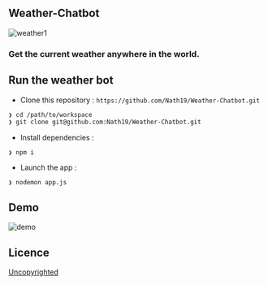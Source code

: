 ## Weather-Chatbot

![weather1](/Users/nathanamar/Documents/github/Weather-Chatbot/Weather-Chatbot/weather1.jpg)



### Get the current weather anywhere in the world.



## Run the weather bot

- Clone this repository : `https://github.com/Nath19/Weather-Chatbot.git`

```sh
❯ cd /path/to/workspace
❯ git clone git@github.com:Nath19/Weather-Chatbot.git
```
- Install dependencies :

```
❯ npm i
```

- Launch the app :

```
❯ nodemon app.js
```

## Demo



![demo](/Users/nathanamar/Documents/github/Weather-Chatbot/Weather-Chatbot/demo.png)


## Licence

[Uncopyrighted](http://zenhabits.net/uncopyright/)

